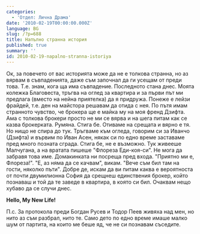 ```yaml
---
categories:
  - 'Отдел: Лична Драма'
date: '2010-02-19T00:00:00.000Z'
language: BG
slug: /?p=688
title: Напълно странна история
published: true
summary: ''
id: 2010-02-19-napalno-stranna-istoriya
---
```


Ок, за повечето от вас историята може да не е толкова странна, но аз вярвам в съвпаденията, даже съм започнал да ги усещам от преди това. Т.е. знам, кога ща има съвпадение. Последното стана днес. Моята колежка Благовеста, тръгва на оглед за квартира и за първи път ми предлага (вместо на нейна приятелка) да я придружа. Понеже е лейзи фрайдей, т.е. ден на майстора решавам да отида с нея. По пътя имам странното чувство, че брокера ще е майка му на моя френд Дзифта. Ама с толкова брокери просто не ми се вярва и на шега питам как се казва брокерката. Румяна. Стига бе. Отиваме на срещата и вярно е тя. Но нищо не спира до тук. Тръгваме към огледа, говорим си за Иванчо (Дзифта) и вървим по Иван Асен, някак си по едно време заставаме пред много позната сграда. Стига бе, не е възможно. Тук живееше Малчугана, а на вратата пишеше "Флореза Еди-коя-си". Не мога да забравя това име. Домакинката ни посреща пред входа. "Приятно ми е, Флореза!". "Е, аз няма да се качвам", викам. "Вече съм бил там на гости, няколко пъти". Добре де, искам да ви питам каква е вероятноста от почти двумилионна София да срещнеш единствения брокер, който познаваш и той да те заведе в квартира, в която си бил. Очаквам нещо хубаво да се случи днес. 

**Hello, My New Life!**

 П.с. За протокола преди Богдан Русев и Тодор Пеев живяха над мен, но нито аз съм разбрал, нито те. Само дето по едно време имаше малко шум от партита, на които ме беше яд, че не си познавам съседите.

